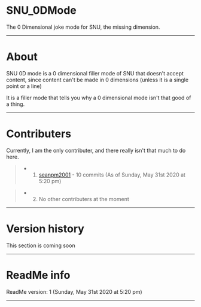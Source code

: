 # SNU_0DMode
The 0 Dimensional joke mode for SNU, the missing dimension.

---

# About

SNU 0D mode is a 0 dimensional filler mode of SNU that doesn't accept content, since content can't be made in 0 dimensions (unless it is a single point or a line)

It is a filler mode that tells you why a 0 dimensional mode isn't that good of a thing.

---

# Contributers

Currently, I am the only contributer, and there really isn't that much to do here.

> * 1. [seanpm2001](https://github.com/seanpm2001/) - 10 commits (As of Sunday, May 31st 2020 at 5:20 pm)

> * 2. No other contributers at the moment

---

# Version history

This section is coming soon

---

# ReadMe info

ReadMe version: 1 (Sunday, May 31st 2020 at 5:20 pm)

---
